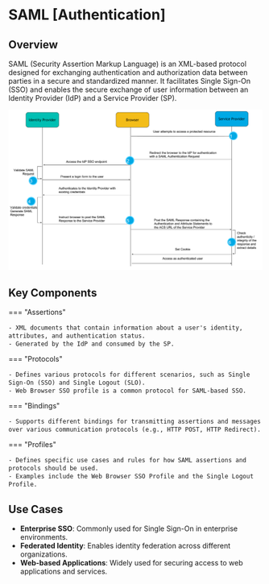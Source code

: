 # SAML [Authentication]

## Overview

SAML (Security Assertion Markup Language) is an XML-based protocol designed for exchanging authentication and authorization data between parties in a secure and standardized manner.
It facilitates Single Sign-On (SSO) and enables the secure exchange of user information between an Identity Provider (IdP) and a Service Provider (SP).

![](saml/image1.png)

## Key Components

=== "Assertions"

    - XML documents that contain information about a user's identity, attributes, and authentication status.
    - Generated by the IdP and consumed by the SP.

=== "Protocols"

    - Defines various protocols for different scenarios, such as Single Sign-On (SSO) and Single Logout (SLO).
    - Web Browser SSO profile is a common protocol for SAML-based SSO.

=== "Bindings"

    - Supports different bindings for transmitting assertions and messages over various communication protocols (e.g., HTTP POST, HTTP Redirect).

=== "Profiles"

    - Defines specific use cases and rules for how SAML assertions and protocols should be used.
    - Examples include the Web Browser SSO Profile and the Single Logout Profile.

## Use Cases

- **Enterprise SSO**: Commonly used for Single Sign-On in enterprise environments.
- **Federated Identity**: Enables identity federation across different organizations.
- **Web-based Applications**: Widely used for securing access to web applications and services.
